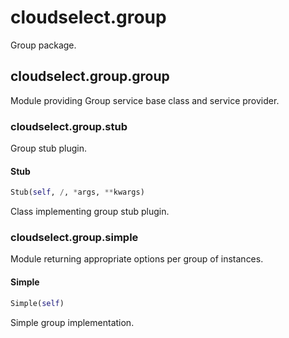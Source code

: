 <h1 id="cloudselect.group">cloudselect.group</h1>

Group package.
<h2 id="cloudselect.group.group">cloudselect.group.group</h2>

Module providing Group service base class and service provider.
<h3 id="cloudselect.group.stub">cloudselect.group.stub</h3>

Group stub plugin.
<h4 id="cloudselect.group.stub.Stub">Stub</h4>

```python
Stub(self, /, *args, **kwargs)
```
Class implementing group stub plugin.
<h3 id="cloudselect.group.simple">cloudselect.group.simple</h3>

Module returning appropriate options per group of instances.
<h4 id="cloudselect.group.simple.Simple">Simple</h4>

```python
Simple(self)
```
Simple group implementation.
